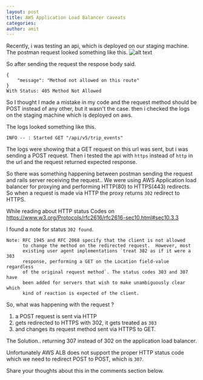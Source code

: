 ```yaml
---
layout: post
title: AWS Application Load Balancer caveats
categories:
author: amit
---
```



Recently, i was testing an api, which is deployed on our staging machine.
The postman request looked something like this.
![alt text](https://i.imgur.com/YpzgFI0.png)

So after sending the request the respose body said.

```
{
    "message": "Method not allowed on this route"
}
With Status: 405 Method Not Allowed
```
So I thought I made a mistake in my code and the request method should be POST instead of any other, but it wasn't the case.
then i checked the logs on the staging machine which is deployed on aws.

The logs looked something like this.
```
INFO -- : Started GET "/api/v5/trip_events"
```
The logs were showing that a GET request on this url was sent, but i was sending a POST request.
Then i tested the api with ```https``` instead of ```http``` in the url and the request returned expected response.


So there was something happening between postman sending the request and rails server receiving the request..
We were using AWS Application load balancer for proxying and performing HTTP(80) to HTTPS(443) redirects.
So when a request is made via HTTP the proxy returns ```302``` redirect to HTTPS.

While reading about HTTP status Codes on https://www.w3.org/Protocols/rfc2616/rfc2616-sec10.html#sec10.3.3

I found a note for status `302 found`.

```
Note: RFC 1945 and RFC 2068 specify that the client is not allowed
      to change the method on the redirected request.  However, most
      existing user agent implementations `treat 302 as if it were a 303
      response, performing a GET on the Location field-value regardless
      of the original request method`. The status codes 303 and 307 have
      been added for servers that wish to make unambiguously clear which
      kind of reaction is expected of the client.
```

So, what was happening with the request ?
1. a POST request is sent via HTTP
2. gets redirected to HTTPS with 302, it gets treated as `303`
3. and changes its request method sent via HTTPS to GET.

The Solution..
returning 307 instead of 302 on the application load balancer.

Unfortunately AWS ALB does not support the proper HTTP status code which we need to redirect POST to POST, which is `307`.

Share your thoughts about this in the comments section below.
